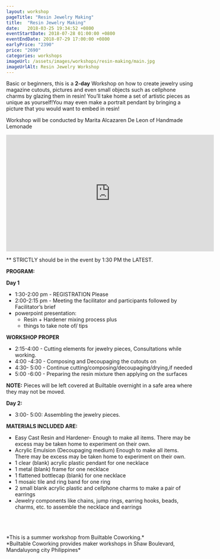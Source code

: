 ```yaml
---
layout: workshop
pageTitle: "Resin Jewelry Making"
title:  "Resin Jewelry Making"
date:   2018-03-25 19:34:52 +0800
eventStartDate: 2018-07-28 01:00:00 +0800
eventEndDate: 2018-07-29 17:00:00 +0800
earlyPrice: "2390"
price: "2690"
categories: workshops
imageUrl: /assets/images/workshops/resin-making/main.jpg
imageUrlAlt: Resin Jewelry Workshop
---
```


Basic or beginners, this is a **2-day** Workshop on how to create jewelry using magazine cutouts, pictures and even small objects such as cellphone charms by glazing them in resin! You’ll take home a set of artistic pieces as unique as yourself!You may even make a portrait pendant by bringing a picture that you would want to embed in resin!

Workshop will be conducted by
Marita Alcazaren De Leon of Handmade Lemonade
<iframe width="560" height="315" src="https://www.youtube.com/embed/YPIsnCGOlxA" frameborder="0" allow="autoplay; encrypted-media" allowfullscreen></iframe>

** STRICTLY should be in the event by 1:30 PM the LATEST.

**PROGRAM:**

**Day 1**
- 1:30-2:00 pm - REGISTRATION Please
- 2:00-2:15 pm - Meeting the facilitator and participants followed by Facilitator’s brief
- powerpoint presentation:
    - Resin + Hardener mixing process plus
    - things to take note of/ tips

**WORKSHOP PROPER**
- 2:15-4:00 - Cutting elements for jewelry pieces, Consultations while working.
- 4:00 -4:30 - Composing and Decoupaging the cutouts on
- 4:30- 5:00 - Continue cutting/composing/decoupaging/drying,if needed
- 5:00 -6:00 - Preparing the resin mixture then applying on the surfaces

**NOTE:**
Pieces will be left covered at Builtable
overnight in a safe area where they may
not be moved.

**Day 2:**
- 3:00- 5:00: Assembling the jewelry
pieces.

**MATERIALS INCLUDED ARE:**

- Easy Cast Resin and Hardener- 
Enough to make all items. 
There may be excess may be taken home
to experiment on their own.
- Acrylic Emulsion (Decoupaging medium)
Enough to make all items. 
There may be excess may be taken home
to experiment on their own.
- 1 clear (blank) acrylic plastic pendant 
for one necklace
- 1 metal (blank) frame for one necklace
- 1 flattened bottlecap (blank) 
for one necklace 
- 1 mosaic tile and ring band for one ring 
- 2 small blank acrylic plastic and cellphone
charms to make a pair of earrings 
- Jewelry components like chains, jump rings, earring hooks, beads, charms, etc. to assemble the necklace and earrings


<br>
<br>
<br>
*This is a summer workshop from Builtable Coworking.*
<br>
*Builtable Coworking provides maker workshops in Shaw Boulevard, Mandaluyong city Philippines* 
